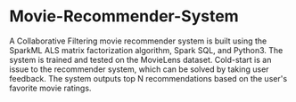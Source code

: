 # Movie-Recommender-System

A Collaborative Filtering movie recommender system is built using the SparkML ALS matrix factorization algorithm, Spark SQL, and Python3. The system is trained and tested on the MovieLens dataset. Cold-start is an issue to the recommender system, which can be solved by taking user feedback. The system outputs top N recommendations based on the user's favorite movie ratings.
